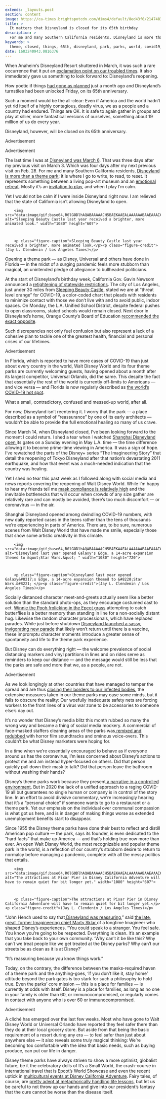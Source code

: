 ```yaml
--- 
extends: _layouts.post 
section: content 
image: https://ca-times.brightspotcdn.com/dims4/default/8ed43f0/2147483647/strip/true/crop/3000x1575+0+284/resize/1200x630!/quality/90/?url=https%3A%2F%2Fcalifornia-times-brightspot.s3.amazonaws.com%2F7b%2Fdf%2F5bc4d2264e8398544cf077ff616a%2Fla-et-illo-disney-gluekit-online-crop-71.jpg 
title: > 
  It matters that Disneyland is closed for its 65th birthday 
description: > 
  For me and many Southern California residents, Disneyland is more than a theme park; it is where I go to write, to read, to reset.Yet I shed no tear this past week as I followed along with social media and news reports covering the reopening of Walt Disney World.There are, to be sure, numerous scenes from Walt Disney World that have made me smile, especially those that show some artistic creativity in this climate.The attractions at Pixar Pier in Disney California Adventure will have to remain quiet for bit longer yet.Most who have gone to Walt Disney World or Universal Orlando have reported they feel safer there than they do at their local grocery store. 
keywords: > 
  theme, closed, things, 65th, disneyland, park, parks, world, covid19, california, disney, birthday, walt, matters 
date: 1603240943.0816376 
--- 
```

<div><p>When Anaheim&#8217;s Disneyland Resort shuttered in March, it was such a rare occurrence that it put an <a class="link" href="https://www.latimes.com/entertainment-arts/story/2020-03-14/disneyland-coronavirus-closure-reflects-america-mood">exclamation point on our troubled times</a>. It also immediately gave us something to look forward to: Disneyland&#8217;s reopening. </p><p>How poetic if things <a class="link" href="https://www.latimes.com/entertainment-arts/story/2020-06-24/disneyland-delay-reopen-july-17">had gone as planned</a> just a month ago and Disneyland&#8217;s turnstiles had been unlocked  Friday, on its 65th anniversary.</p><p>Such a moment would be the all-clear:  Even if America and the world hadn&#8217;t yet rid itself of a highly contagious, deadly virus, we as a people and a country had endured. Things are OK. It is safe to again gather in groups and play at sillier, more fantastical versions of ourselves, something about 19 million of us do every year.</p><p>Disneyland, however, will be closed on its 65th anniversary. </p><p class="google-dfp-ad-caption">Advertisement</p>
    <p id="google-adb78aa70b-70dc-40cb-b4c0-1d7f439a9c45" class="google-dfp-ad injected">
        <p class="google-dfp-ad-placeholder"></p>
    </p>
<p class="google-dfp-ad-caption">Advertisement</p>
    <p id="google-adbb56c9b6-1c61-4a1a-9803-aa8ba901deaa" class="google-dfp-ad injected">
        <p class="google-dfp-ad-placeholder"></p>
    </p>
<p>The last time I was at <a class="link" href="https://www.latimes.com/entertainment-arts/story/2020-03-11/disneyland-avengers-campus-marvel-superheros">Disneyland was March 6</a>. That was three days after my previous visit on March 3. Which was four days after my next previous visit on Feb. 28.  For me and many Southern California residents, <a class="link" href="https://www.latimes.com/la-app-brain-on-disney-20170707-story.html">Disneyland is more than a theme park</a>; it is where I go to write, to read, to reset.  It represents something between a living pop-art museum and an <a class="link" href="https://www.latimes.com/entertainment/la-ca-mn-disneyland-60th-anniversary-solo-20150705-story.html">emotional retreat</a>. Mostly it&#8217;s an <a class="link" href="https://www.latimes.com/entertainment-arts/story/2020-01-17/star-wars-rise-of-the-resistance-disneyland-immersive-theme-parks">invitation to play</a>, and when I play I&#8217;m calm.</p><p>Yet I would not be calm if I were inside Disneyland right now. I am relieved that the state of California isn&#8217;t allowing Disneyland to open. </p>
    
        <img src="data:image/gif;base64,R0lGODlhAQABAAAAACH5BAEKAAEALAAAAAABAAEAAAICTAEAOw==" alt="Sleeping Beauty Castle last year received a brighter, more animated look." width="1080" height="607">
    
    
    
        <p class="figure-caption">Sleeping Beauty Castle last year received a brighter, more animated look.</p><p class="figure-credit">(Jay L. Clendenin / Los Angeles Times)</p>
        
<p>Opening a theme park &#8212; as Disney, Universal and others have done in Florida &#8212; in the midst of a surging pandemic feels more stubborn than magical, an unintended pledge of allegiance to bullheaded politicians. </p><p>At the start of Disneyland&#8217;s birthday week, California Gov. Gavin Newsom announced a <a class="link" href="https://www.latimes.com/california/story/2020-07-13/newsom-california-county-rollback-reopening-coronavirus">retightening of statewide restrictions</a>. The city of Los Angeles, just under 30 miles from <a class="link" href="https://www.latimes.com/entertainment/herocomplex/la-et-hc-kim-irvine-disneyland-20190516-story.html">Sleeping Beauty Castle</a>, stated we are at &#8220;threat level orange&#8221; for COVID-19, a color-coded chart that pleads with residents to minimize contact with those we don&#8217;t live with and to avoid public, indoor spaces. On Monday, the L.A. Unified School District, despite federal pushes to open classrooms, stated schools would remain closed. Next door in Disneyland&#8217;s home, Orange County&#8217;s Board of Education <a class="link" href="https://www.latimes.com/california/story/2020-07-15/back-to-school-in-orange-county-without-masks-and-social-distancing-many-call-that-reckless">recommended the exact opposite</a>.</p><p>Such discrepancies not  only fuel confusion but also represent a lack of a cohesive plan to tackle one of the greatest health, financial and personal crises of our lifetimes. </p><p class="google-dfp-ad-caption">Advertisement</p>
    <p id="google-ad4ccc1e70-aabb-4f07-882c-6b66d2ce4224" class="google-dfp-ad injected">
        <p class="google-dfp-ad-placeholder"></p>
    </p>
<p>In Florida, which is reported to have more cases of COVID-19 than just about every country in the world, Walt Disney World and its four theme parks are currently welcoming guests, having opened about a month after its largest competitor, Universal Orlando, did the same. This despite the fact that essentially the rest of the world is currently off-limits to Americans &#8212; and vice versa &#8212; and Florida is now regularly described as <a class="link" href="https://www.latimes.com/world-nation/story/2020-07-12/florida-reports-largest-single-day-increase-in-covid-cases">the world&#8217;s COVID-19 hot spot</a>.</p><p>What a small, contradictory, confused and messed-up world, after all. </p><p>For now, Disneyland  isn&#8217;t reentering it. I worry that the park &#8212; a place described as a symbol of &#8220;reassurance&#8221; by one of its early architects &#8212; wouldn&#8217;t be able to provide the full emotional healing so many of us crave. </p><p>Since March 14, when Disneyland closed, I&#8217;ve been looking forward to the moment I could return. I shed a tear when I watched <a class="link" href="https://www.latimes.com/world-nation/story/2020-05-25/to-rapt-visitors-reopened-shanghai-disneyland-maintains-its-magical-allure">Shanghai Disneyland open </a>its gates on a Sunday  evening in May L.A. time &#8212; the time difference allowing it to become prime-time viewing in America. It was a sign of hope.  I&#8217;ve rewatched the parts of the Disney+ series &#8220;The Imagineering Story&#8221; that detail the reopening of Tokyo Disneyland after that nation&#8217;s devastating 2011 earthquake, and how that event  was a much-needed indication that the country was healing.</p><p>Yet I shed no tear this past week as I followed  along with social media and news reports covering the reopening of Walt Disney World.  While I&#8217;m happy to hear my friends tell me <a class="link" href="http://twitter.com/carlyewisel/status/1282765033764720646?s=20" target="_blank">mask compliance is relatively high</a> and the inevitable bottlenecks that will occur when crowds of any size gather are relatively rare and can mostly be avoided, there&#8217;s too much discomfort &#8212; or coronavirus  &#8212; in the air.</p><p>Shanghai Disneyland opened among dwindling COVID-19 numbers, with new daily reported cases in the teens rather than the tens of thousands we&#8217;re experiencing in parts of America. There are, to be sure, numerous scenes from Walt Disney World that have made me smile, especially those that show some artistic creativity in this climate. </p>
    
        <img src="data:image/gif;base64,R0lGODlhAQABAAAAACH5BAEKAAEALAAAAAABAAEAAAICTAEAOw==" alt="Disneyland last year opened Galaxy's Edge, a 14-acre expansion themed to &quot;Star Wars.&quot; " width="1080" height="720">
    
    
    
        <p class="figure-caption">Disneyland last year opened Galaxy&#8217;s Edge, a 14-acre expansion themed to &#8220;Star Wars.&#8221; </p><p class="figure-credit">(Jay L. Clendenin / Los Angeles Times)</p>
        
<p>Socially distanced character meet-and-greets actually seem like a better solution than the standard photo-ops, as they  encourage costumed cast to act. <a class="link" href="http://twitter.com/Attractions/status/1282773765911457792?s=20" target="_blank">Winnie the Pooh frolicking in the Epcot grass</a> attempting to catch butterflies is a better memory than standing in line for a non-socially distant hug. Likewise the random character processionals, which have replaced parades. While just before shutdown  <a class="link" href="https://www.latimes.com/entertainment-arts/story/2020-03-01/disneyland-magic-happens-new-parade">Disneyland launched a sassy, invigorating new parade</a> that likely won&#8217;t return until there is a vaccine, these impromptu character moments introduce a greater sense of spontaneity and life to the theme park experience.</p><p>But Disney can do everything right &#8212; the welcome prevalence of social distancing markers and vinyl partitions in lines and on rides serve as reminders to keep our distance &#8212; and the message would still be less that the parks are safe and more that we, as a people, are not. </p><p class="google-dfp-ad-caption">Advertisement</p>
    <p id="google-add89c4509-9981-43fa-aeb3-31401510f143" class="google-dfp-ad injected">
        <p class="google-dfp-ad-placeholder"></p>
    </p>
<p>As we look longingly at other countries that have managed to temper the spread and are thus <a class="link" href="https://www.latimes.com/world-nation/story/2020-06-15/europe-borders-reopen-not-americans-yet">closing their borders to our infected bodies</a>, the extensive measures taken in our theme parks may ease some minds, but it fails to obscure the reality: Our woefully inadequate safety nets are forcing workers to the front lines of a virus war zone to be accessories to someone else&#8217;s day out. </p><p>It&#8217;s no wonder that Disney&#8217;s media blitz this month rubbed so many the wrong way and became a thing of social media mockery. A commercial of face-masked staffers cleaning areas of the parks was<a class="link" href="http://www.thecut.com/2020/07/disney-worlds-chilling-reopening-video-gets-a-twitter-edit.html" target="_blank"> remixed and redubbed </a>with horror film soundtracks and ominous voice-overs.  This couldn&#8217;t be what Disney marketers were hoping for. </p><p>In a time when we&#8217;re essentially encouraged to behave as if everyone around us has the coronavirus, I&#8217;m less concerned about Disney&#8217;s actions to protect me and am instead hyper-focused on others. Did that person quickly pull down their mask  to talk?  Did that  person   leave the bathroom without washing their hands?</p><p>Disney&#8217;s theme parks work because they present<a class="link" href="https://www.latimes.com/entertainment/herocomplex/la-et-hc-joerohde-pandora-guardians-20170525-htmlstory.html"> a narrative in a controlled environment</a>. But in 2020 the lack of a unified approach to a raging COVID-19 all but guarantees no single human or company is in control of the story line. In an effort to avoid divisive commentary, we&#8217;re increasingly hearing that it&#8217;s a &#8220;personal choice&#8221; if someone wants to go to a restaurant or a theme park. Yet our emphasis on the individual over communal compassion is what got us here, and is in danger of making things worse as extended unemployment benefits start to disappear. </p><p>Since 1955 the Disney theme parks have done their best to reflect and distill American pop culture &#8212; the park, says its founder, is even dedicated to the &#8220;hard facts&#8221; that make up America &#8212; and that&#8217;s holding true now more than ever. An open Walt Disney World, the most recognizable and popular theme park in the world, is a reflection of our country&#8217;s stubborn desire to return to normalcy before managing a pandemic, complete with all the messy politics that entails.</p>
    
        <img src="data:image/gif;base64,R0lGODlhAQABAAAAACH5BAEKAAEALAAAAAABAAEAAAICTAEAOw==" alt="The attractions at Pixar Pier in Disney California Adventure will have to remain quiet for bit longer yet." width="1080" height="607">
    
    
    
        <p class="figure-caption">The attractions at Pixar Pier in Disney California Adventure will have to remain quiet for bit longer yet.</p><p class="figure-credit">(Jay L. Clendenin / Los Angeles Times)</p>
        
<p>&#8220;John Hench used to say that<a class="link" href="https://www.latimes.com/la-app-brain-on-disney-20170707-story.html"> Disneyland was reassuring</a>,&#8221; said <a class="link" href="https://www.latimes.com/entertainment/music/la-et-hc-marty-sklar-20170728-story.html">the late, great, former Imagineering chief Marty Sklar </a>of a longtime Imagineer who shaped Disney&#8217;s experiences. &#8220;You could speak to a stranger. You feel safe. You know you&#8217;re going to be respected. Everything is clean. It&#8217;s an example that you take back to your own community. &#8216;Why can&#8217;t it be like this? Why can&#8217;t we treat people like we get treated at the Disney parks? Why can&#8217;t our streets be as clean as it is at Disney?&#8217;</p><p>&#8220;It&#8217;s reassuring because you know things work.&#8221;</p><p>Today, on the contrary, the difference between the masks-required haven of a theme park and the anything-goes, &#8216;if you don&#8217;t like it, stay home&#8217; attitude beyond the park gates is too stark for such a philosophy to hold true. Even the parks&#8217; core mission &#8212; this is a place for families &#8212; is currently at odds with itself. Disney is a place for families, as long as no one in your family is older than 60, or immunocompromised, or regularly comes in contact with anyone who is over 60 or immunocompromised. </p><p class="google-dfp-ad-caption">Advertisement</p>
    <p id="google-ad41157985-e2b5-4f48-a142-01d5a1355e8b" class="google-dfp-ad injected">
        <p class="google-dfp-ad-placeholder"></p>
    </p>
<p>A clich&#233; has emerged over the last few weeks. Most who have gone to Walt Disney World or Universal Orlando have reported they feel safer there than they do at their local grocery store. But aside from that being the basic requirement of a resort during any era &#8212; to feel safer than just about anywhere else &#8212; it also reveals some truly magical thinking: We&#8217;re becoming too comfortable with  the idea that basic needs, such as buying produce, can put our life in danger. </p><p>Disney theme parks have always striven to show a more optimist, globalist future, be it the celebratory dolls of It&#8217;s a Small World, the crash-course in international travel that is Epcot&#8217;s World Showcase and even the recent uptick in <a class="link" href="https://www.latimes.com/entertainment/music/la-et-hc-disneyland-world-of-color-20161216-story.html">multicultural events at Disney California Adventure</a>. Fairy tales, of course, are <a class="link" href="https://www.latimes.com/entertainment-arts/movies/story/2019-12-02/frozen-2-climate-change-mental-health">pretty adept at metaphorically handling life lessons</a>, but let us be careful to not throw up our hands and give into our president&#8217;s fantasy that the cure cannot be worse than the disease itself. </p></div>